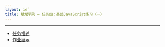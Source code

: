 ```yaml
---
layout: ief
title: 斌斌学院 — 任务四：基础JavaScript练习（一）
---
```


-----
* [任务描述](http://ife.baidu.com/course/detail/id/103)
* [作业展示](https://scottlearn.github.io/IEF/binbin/04/task04.html) 


